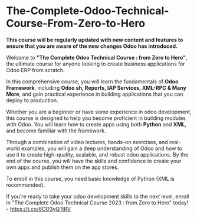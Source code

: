# The-Complete-Odoo-Technical-Course-From-Zero-to-Hero
**This course will be regularly updated with new content and features to ensure that you are aware of the new changes Odoo has introduced.**

Welcome to **"The Complete Odoo Technical Course : from Zero to Hero"**, the ultimate course for anyone looking to create business applications for Odoo ERP from scratch.

In this comprehensive course, you will learn the fundamentals of **Odoo Framework**, including **Odoo sh, Reports, IAP Services, XML-RPC & Many More**, and gain practical experience in building applications that you can deploy to production.

Whether you are a beginner or have some experience in odoo development, this course is designed to help you become proficient in building modules with Odoo. You will learn how to create apps using both **Python** and **XML**, and become familiar with the framework.

Through a combination of video lectures, hands-on exercises, and real-world examples, you will gain a deep understanding of Odoo and how to use it to create high-quality, scalable, and robust odoo applications. By the end of the course, you will have the skills and confidence to create your own apps and publish them on the app stores.

To enroll in this course, you need basic knowledge of Python (XML is recommended).

If you're ready to take your odoo development skills to the next level, enroll in "The Complete Odoo Technical Course 2023 : from Zero to Hero" today! - https://t.co/6CO3yQTtRV
